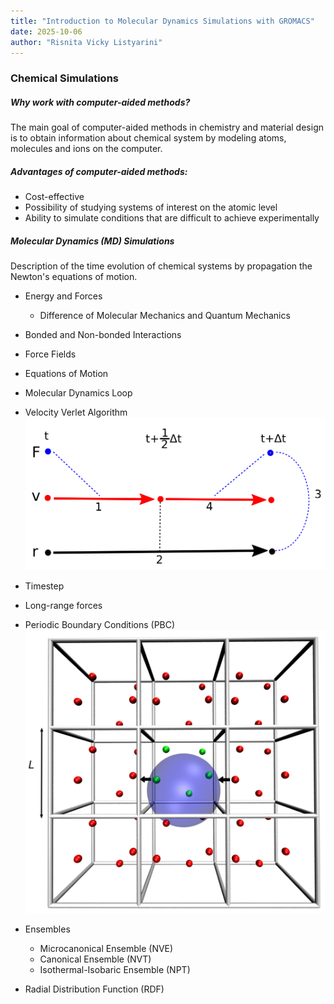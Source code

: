```yaml
---
title: "Introduction to Molecular Dynamics Simulations with GROMACS"
date: 2025-10-06
author: "Risnita Vicky Listyarini"
---
```


### Chemical Simulations 

##### Why work with computer-aided methods?
The main goal of computer-aided methods in chemistry and material design is to obtain information about chemical system by modeling atoms, molecules and ions on the computer.

##### Advantages of computer-aided methods:
- Cost-effective
- Possibility of studying systems of interest on the atomic level
- Ability to simulate conditions that are difficult to achieve experimentally

##### Molecular Dynamics (MD) Simulations
Description of the time evolution of chemical systems by propagation the Newton's equations of motion. 

- Energy and Forces
    - Difference of Molecular Mechanics and Quantum Mechanics

- Bonded and Non-bonded Interactions

- Force Fields

- Equations of Motion

- Molecular Dynamics Loop

- Velocity Verlet Algorithm
![alt text](./../figure/velocity-verlet-integrator.png "Velocity Verlet Algorithm")

- Timestep

- Long-range forces

- Periodic Boundary Conditions (PBC)
![alt text](./../figure/pbc.png "Periodic Boundary Conditions")

- Ensembles
    - Microcanonical Ensemble (NVE)
    - Canonical Ensemble (NVT)
    - Isothermal-Isobaric Ensemble (NPT)

- Radial Distribution Function (RDF)

